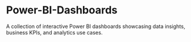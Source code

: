 # Power-BI-Dashboards
A collection of interactive Power BI dashboards showcasing data insights, business KPIs, and analytics use cases.
